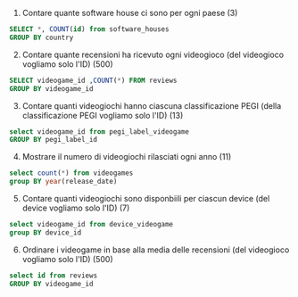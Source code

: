 1. Contare quante software house ci sono per ogni paese (3)
```sql
SELECT *, COUNT(id) from software_houses
GROUP BY country
```

2. Contare quante recensioni ha ricevuto ogni videogioco (del videogioco vogliamo solo l'ID) (500)
```sql
SELECT videogame_id ,COUNT(*) FROM reviews
GROUP BY videogame_id
```

3. Contare quanti videogiochi hanno ciascuna classificazione PEGI (della classificazione PEGI vogliamo solo l'ID) (13)
```sql
select videogame_id from pegi_label_videogame
GROUP BY pegi_label_id
```

4. Mostrare il numero di videogiochi rilasciati ogni anno (11)
```sql
select count(*) from videogames
group BY year(release_date)
```

5. Contare quanti videogiochi sono disponbiili per ciascun device (del device vogliamo solo l'ID) (7)
```sql
select videogame_id from device_videogame
group BY device_id
```

6. Ordinare i videogame in base alla media delle recensioni (del videogioco vogliamo solo l'ID) (500)
```sql
select id from reviews
GROUP BY videogame_id
```